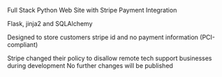 Full Stack Python Web Site with Stripe Payment Integration

Flask, jinja2 and SQLAlchemy

Designed to store customers stripe id and no payment information (PCI-compliant)

Stripe changed their policy to disallow remote tech support businesses during development
No further changes will be published
